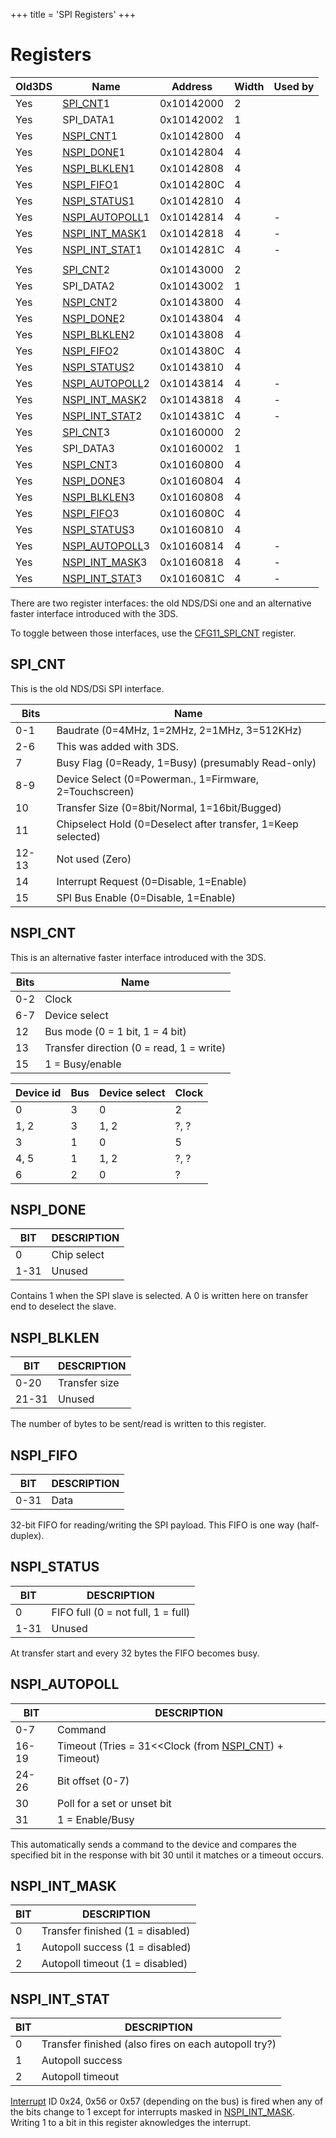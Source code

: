 +++
title = 'SPI Registers'
+++

# Registers

| Old3DS | Name                                        | Address    | Width | Used by |
|--------|---------------------------------------------|------------|-------|---------|
| Yes    | [SPI_CNT](#spi_cnt "wikilink")1             | 0x10142000 | 2     |         |
| Yes    | SPI_DATA1                                   | 0x10142002 | 1     |         |
| Yes    | [NSPI_CNT](#nspi_cnt "wikilink")1           | 0x10142800 | 4     |         |
| Yes    | [NSPI_DONE](#nspi_done "wikilink")1         | 0x10142804 | 4     |         |
| Yes    | [NSPI_BLKLEN](#nspi_blklen "wikilink")1     | 0x10142808 | 4     |         |
| Yes    | [NSPI_FIFO](#nspi_fifo "wikilink")1         | 0x1014280C | 4     |         |
| Yes    | [NSPI_STATUS](#nspi_status "wikilink")1     | 0x10142810 | 4     |         |
| Yes    | [NSPI_AUTOPOLL](#nspi_autopoll "wikilink")1 | 0x10142814 | 4     | \-      |
| Yes    | [NSPI_INT_MASK](#nspi_int_mask "wikilink")1 | 0x10142818 | 4     | \-      |
| Yes    | [NSPI_INT_STAT](#nspi_int_stat "wikilink")1 | 0x1014281C | 4     | \-      |
|        |                                             |            |       |         |
| Yes    | [SPI_CNT](#spi_cnt "wikilink")2             | 0x10143000 | 2     |         |
| Yes    | SPI_DATA2                                   | 0x10143002 | 1     |         |
| Yes    | [NSPI_CNT](#nspi_cnt "wikilink")2           | 0x10143800 | 4     |         |
| Yes    | [NSPI_DONE](#nspi_done "wikilink")2         | 0x10143804 | 4     |         |
| Yes    | [NSPI_BLKLEN](#nspi_blklen "wikilink")2     | 0x10143808 | 4     |         |
| Yes    | [NSPI_FIFO](#nspi_fifo "wikilink")2         | 0x1014380C | 4     |         |
| Yes    | [NSPI_STATUS](#nspi_status "wikilink")2     | 0x10143810 | 4     |         |
| Yes    | [NSPI_AUTOPOLL](#nspi_autopoll "wikilink")2 | 0x10143814 | 4     | \-      |
| Yes    | [NSPI_INT_MASK](#nspi_int_mask "wikilink")2 | 0x10143818 | 4     | \-      |
| Yes    | [NSPI_INT_STAT](#nspi_int_stat "wikilink")2 | 0x1014381C | 4     | \-      |
| Yes    | [SPI_CNT](#spi_cnt "wikilink")3             | 0x10160000 | 2     |         |
| Yes    | SPI_DATA3                                   | 0x10160002 | 1     |         |
| Yes    | [NSPI_CNT](#nspi_cnt "wikilink")3           | 0x10160800 | 4     |         |
| Yes    | [NSPI_DONE](#nspi_done "wikilink")3         | 0x10160804 | 4     |         |
| Yes    | [NSPI_BLKLEN](#nspi_blklen "wikilink")3     | 0x10160808 | 4     |         |
| Yes    | [NSPI_FIFO](#nspi_fifo "wikilink")3         | 0x1016080C | 4     |         |
| Yes    | [NSPI_STATUS](#nspi_status "wikilink")3     | 0x10160810 | 4     |         |
| Yes    | [NSPI_AUTOPOLL](#nspi_autopoll "wikilink")3 | 0x10160814 | 4     | \-      |
| Yes    | [NSPI_INT_MASK](#nspi_int_mask "wikilink")3 | 0x10160818 | 4     | \-      |
| Yes    | [NSPI_INT_STAT](#nspi_int_stat "wikilink")3 | 0x1016081C | 4     | \-      |

There are two register interfaces: the old NDS/DSi one and an
alternative faster interface introduced with the 3DS.

To toggle between those interfaces, use the
[CFG11_SPI_CNT](CONFIG11_Registers#CFG11_SPI_CNT "wikilink") register.

## SPI_CNT

This is the old NDS/DSi SPI interface.

| Bits  | Name                                                         |
|-------|--------------------------------------------------------------|
| 0-1   | Baudrate (0=4MHz, 1=2MHz, 2=1MHz, 3=512KHz)                  |
| 2-6   | This was added with 3DS.                                     |
| 7     | Busy Flag (0=Ready, 1=Busy) (presumably Read-only)           |
| 8-9   | Device Select (0=Powerman., 1=Firmware, 2=Touchscreen)       |
| 10    | Transfer Size (0=8bit/Normal, 1=16bit/Bugged)                |
| 11    | Chipselect Hold (0=Deselect after transfer, 1=Keep selected) |
| 12-13 | Not used (Zero)                                              |
| 14    | Interrupt Request (0=Disable, 1=Enable)                      |
| 15    | SPI Bus Enable (0=Disable, 1=Enable)                         |

## NSPI_CNT

This is an alternative faster interface introduced with the 3DS.

| Bits | Name                                     |
|------|------------------------------------------|
| 0-2  | Clock                                    |
| 6-7  | Device select                            |
| 12   | Bus mode (0 = 1 bit, 1 = 4 bit)          |
| 13   | Transfer direction (0 = read, 1 = write) |
| 15   | 1 = Busy/enable                          |

| Device id | Bus | Device select | Clock |
|-----------|-----|---------------|-------|
| 0         | 3   | 0             | 2     |
| 1, 2      | 3   | 1, 2          | ?, ?  |
| 3         | 1   | 0             | 5     |
| 4, 5      | 1   | 1, 2          | ?, ?  |
| 6         | 2   | 0             | ?     |

## NSPI_DONE

| BIT  | DESCRIPTION |
|------|-------------|
| 0    | Chip select |
| 1-31 | Unused      |

Contains 1 when the SPI slave is selected. A 0 is written here on
transfer end to deselect the slave.

## NSPI_BLKLEN

| BIT   | DESCRIPTION   |
|-------|---------------|
| 0-20  | Transfer size |
| 21-31 | Unused        |

The number of bytes to be sent/read is written to this register.

## NSPI_FIFO

| BIT  | DESCRIPTION |
|------|-------------|
| 0-31 | Data        |

32-bit FIFO for reading/writing the SPI payload. This FIFO is one way
(half-duplex).

## NSPI_STATUS

| BIT  | DESCRIPTION                        |
|------|------------------------------------|
| 0    | FIFO full (0 = not full, 1 = full) |
| 1-31 | Unused                             |

At transfer start and every 32 bytes the FIFO becomes busy.

## NSPI_AUTOPOLL

| BIT   | DESCRIPTION                                                                     |
|-------|---------------------------------------------------------------------------------|
| 0-7   | Command                                                                         |
| 16-19 | Timeout (Tries = 31\<\<Clock (from [NSPI_CNT](#nspi_cnt "wikilink")) + Timeout) |
| 24-26 | Bit offset (0-7)                                                                |
| 30    | Poll for a set or unset bit                                                     |
| 31    | 1 = Enable/Busy                                                                 |

This automatically sends a command to the device and compares the
specified bit in the response with bit 30 until it matches or a timeout
occurs.

## NSPI_INT_MASK

| BIT | DESCRIPTION                      |
|-----|----------------------------------|
| 0   | Transfer finished (1 = disabled) |
| 1   | Autopoll success (1 = disabled)  |
| 2   | Autopoll timeout (1 = disabled)  |

## NSPI_INT_STAT

| BIT | DESCRIPTION                                          |
|-----|------------------------------------------------------|
| 0   | Transfer finished (also fires on each autopoll try?) |
| 1   | Autopoll success                                     |
| 2   | Autopoll timeout                                     |

[Interrupt](ARM11_Interrupts#Hardware_Interrupts "wikilink") ID 0x24,
0x56 or 0x57 (depending on the bus) is fired when any of the bits change
to 1 except for interrupts masked in
[NSPI_INT_MASK](#nspi_int_mask "wikilink"). Writing 1 to a bit in this
register aknowledges the interrupt.
